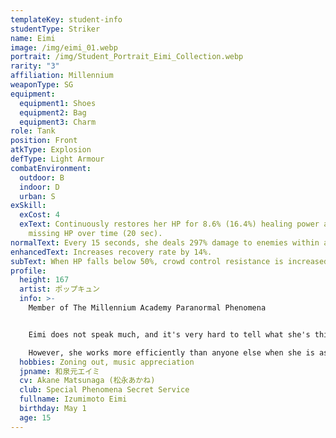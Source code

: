 ```yaml
---
templateKey: student-info
studentType: Striker
name: Eimi
image: /img/eimi_01.webp
portrait: /img/Student_Portrait_Eimi_Collection.webp
rarity: "3"
affiliation: Millennium
weaponType: SG
equipment:
  equipment1: Shoes
  equipment2: Bag
  equipment3: Charm
role: Tank
position: Front
atkType: Explosion
defType: Light Armour
combatEnvironment:
  outdoor: B
  indoor: D
  urban: S
exSkill:
  exCost: 4
  exText: Continuously restores her HP for 8.6% (16.4%) healing power and 3.4% of
    missing HP over time (20 sec).
normalText: Every 15 seconds, she deals 297% damage to enemies within a fan-shaped area.
enhancedText: Increases recovery rate by 14%.
subText: When HP falls below 50%, crowd control resistance is increased by 20.1%.
profile:
  height: 167
  artist: ポップキュン
  info: >-
    Member of The Millennium Academy Paranormal Phenomena 


    Eimi does not speak much, and it's very hard to tell what she's thinking about. It's not uncommon to see her staring into space in a daze for no particular reason.

    However, she works more efficiently than anyone else when she is asked to carry out a mission at a seminar.
  hobbies: Zoning out, music appreciation
  jpname: 和泉元エイミ
  cv: Akane Matsunaga (松永あかね)
  club: Special Phenomena Secret Service
  fullname: Izumimoto Eimi
  birthday: May 1
  age: 15
---
```

